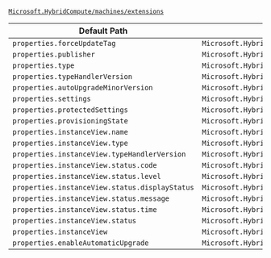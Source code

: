 [`Microsoft.HybridCompute/machines/extensions`](https://docs.microsoft.com/en-us/azure/templates/microsoft.hybridcompute/machines/extensions)

| Default Path | Alias |
|---|---|
| `properties.forceUpdateTag` | `Microsoft.HybridCompute/machines/extensions/forceUpdateTag` |
| `properties.publisher` | `Microsoft.HybridCompute/machines/extensions/publisher` |
| `properties.type` | `Microsoft.HybridCompute/machines/extensions/type` |
| `properties.typeHandlerVersion` | `Microsoft.HybridCompute/machines/extensions/typeHandlerVersion` |
| `properties.autoUpgradeMinorVersion` | `Microsoft.HybridCompute/machines/extensions/autoUpgradeMinorVersion` |
| `properties.settings` | `Microsoft.HybridCompute/machines/extensions/settings` |
| `properties.protectedSettings` | `Microsoft.HybridCompute/machines/extensions/protectedSettings` |
| `properties.provisioningState` | `Microsoft.HybridCompute/machines/extensions/provisioningState` |
| `properties.instanceView.name` | `Microsoft.HybridCompute/machines/extensions/instanceView.name` |
| `properties.instanceView.type` | `Microsoft.HybridCompute/machines/extensions/instanceView.type` |
| `properties.instanceView.typeHandlerVersion` | `Microsoft.HybridCompute/machines/extensions/instanceView.typeHandlerVersion` |
| `properties.instanceView.status.code` | `Microsoft.HybridCompute/machines/extensions/instanceView.status.code` |
| `properties.instanceView.status.level` | `Microsoft.HybridCompute/machines/extensions/instanceView.status.level` |
| `properties.instanceView.status.displayStatus` | `Microsoft.HybridCompute/machines/extensions/instanceView.status.displayStatus` |
| `properties.instanceView.status.message` | `Microsoft.HybridCompute/machines/extensions/instanceView.status.message` |
| `properties.instanceView.status.time` | `Microsoft.HybridCompute/machines/extensions/instanceView.status.time` |
| `properties.instanceView.status` | `Microsoft.HybridCompute/machines/extensions/instanceView.status` |
| `properties.instanceView` | `Microsoft.HybridCompute/machines/extensions/instanceView` |
| `properties.enableAutomaticUpgrade` | `Microsoft.HybridCompute/machines/extensions/enableAutomaticUpgrade` |

